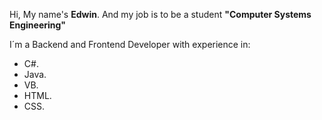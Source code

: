 Hi, My name's **Edwin**. And my job is to be a student  **"Computer Systems Engineering"**

I´m a Backend and Frontend Developer with experience in:
- C#.
- Java.
- VB.
- HTML.
- CSS.